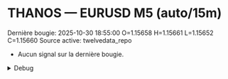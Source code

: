 # THANOS — EURUSD M5 (auto/15m)
Dernière bougie: 2025-10-30 18:55:00  O=1.15658  H=1.15661  L=1.15652  C=1.15660
Source active: twelvedata_repo

- Aucun signal sur la dernière bougie.

<details><summary>Debug</summary>

- TD_API_KEY manquant.

</details>